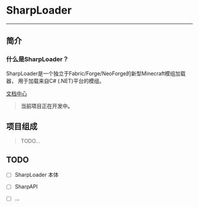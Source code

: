 # SharpLoader

---

## 简介

### 什么是SharpLoader？

SharpLoader是一个独立于Fabric/Forge/NeoForge的新型Minecraft模组加载器，
用于加载来自C# (.NET)平台的模组。

[文档中心](docs/INDEX.MD)

> **当前项目正在开发中。**

## 项目组成

> TODO...

## TODO

- [ ] SharpLoader 本体
- [ ] SharpAPI
- [ ] ...

